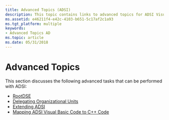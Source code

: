 ```yaml
---
title: Advanced Topics (ADSI)
description: This topic contains links to advanced topics for ADSI Visual Basic applications.
ms.assetid: e46211f4-e42c-4103-b651-5c17af2c1a93
ms.tgt_platform: multiple
keywords:
- Advanced Topics AD
ms.topic: article
ms.date: 05/31/2018
---
```


# Advanced Topics

This section discusses the following advanced tasks that can be performed with ADSI:

-   [RootDSE](rootdse.md)
-   [Delegating Organizational Units](delegating-organizational-units.md)
-   [Extending ADSI](extending-adsi.md)
-   [Mapping ADSI Visual Basic Code to C++ Code](mapping-adsi-visual-basic-code-to-c-code.md)

 

 




